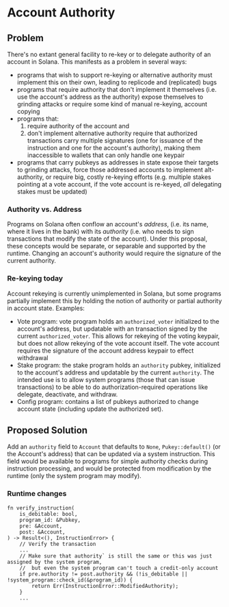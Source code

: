 # Account Authority #

## Problem ##
There's no extant general facility to re-key or to delegate authority of an account in Solana. This manifests as a problem in several ways:

* programs that wish to support re-keying or alternative authority must implement this on their own, leading to replicode and 
(replicated) bugs
* programs that require authority that don't implement it themselves (i.e. use the account's address as the authority) expose 
themselves to grinding attacks or require some kind of manual re-keying, account copying
* programs that:
   1) require authority of the account and
   2) don't implement alternative authority
require that authorized transactions carry multiple signatures (one for issuance of the instruction and one for the account's authority),
making them inaccessible to wallets that can only handle one keypair
* programs that carry pubkeys as addresses in state expose their targets to grinding attacks, force those addressed accounts to 
implement alt-authority, or require big, costly re-keying efforts (e.g. multiple stakes pointing at a vote account, if the vote account
is re-keyed, *all* delegating stakes must be updated)


### Authority vs. Address ###
Programs on Solana often conflow an account's _address_, (i.e. its name, where it lives in the bank) with its _authority_ 
(i.e. who needs to sign transactions that modify the state of the account).  Under this proposal, these concepts would 
be separate, or separable and supported by the runtime.  Changing an account's authority would require the signature 
of the current authority.

### Re-keying today ###
Account rekeying is currently unimplemented in Solana, but some programs partially implement this by holding the notion of 
authority or partial authority in account state.  Examples:
* Vote program: vote program holds an `authorized_voter` initialized to the account's address, but updatable with an transaction 
signed by the current `authorized_voter`.  This allows for rekeying of the voting keypair, but does not allow rekeying of the vote account itself.  The vote account requires the signature of the account address keypair to effect withdrawal
* Stake program: the stake program holds an `authority` pubkey, initialized to the account's address and updatable by the current `authority`.  The intended use is to allow system programs (those that can issue transactions) to be able to do authorization-required operations like delegate, deactivate, and withdraw.
* Config program: contains a list of pubkeys authorized to change account state (including update the authorized set).


## Proposed Solution ##
Add an `authority` field to `Account` that defaults to `None`, `Pukey::default()` (or the Account's address) that can be updated 
via a system instruction.  This field would be available to programs for simple authority checks during instruction processing, 
and would be protected from modification by the runtime (only the system program may modify).

### Runtime changes ###
```rust,ignore
fn verify_instruction(
    is_debitable: bool,
    program_id: &Pubkey,
    pre: &Account,
    post: &Account,
) -> Result<(), InstructionError> {
    // Verify the transaction
    ...
    // Make sure that authority` is still the same or this was just assigned by the system program,
    //  but even the system program can't touch a credit-only account
    if pre.authority != post.authority && (!is_debitable || !system_program::check_id(&program_id)) {
        return Err(InstructionError::ModifiedAuthority);
    }
    ...
```
